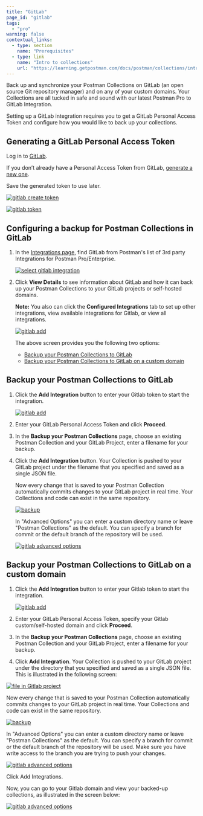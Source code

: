 ```yaml
---
title: "GitLab"
page_id: "gitlab"
tags: 
  - "pro"
warning: false
contextual_links:
  - type: section
    name: "Prerequisites"
  - type: link
    name: "Intro to collections"
    url: "https://learning.getpostman.com/docs/postman/collections/intro-to-collections"
---
```


Back up and synchronize your Postman Collections on GitLab (an open source Git repository manager) and on any of your custom domains. Your Collections are all tucked in safe and sound with our latest Postman Pro to GitLab Integration.

Setting up a GitLab integration requires you to get a GitLab Personal Access Token and configure how you would like to back up your collections.

## Generating a GitLab Personal Access Token

Log in to [GitLab](https://gitlab.com/).

If you don’t already have a Personal Access Token from GitLab, [generate a new one](https://gitlab.com/profile/personal_access_tokens).  

Save the generated token to use later.

[![gitlab create token](https://assets.postman.com/postman-docs/gitlab_create.png)](https://assets.postman.com/postman-docs/gitlab_create.png)

[![gitlab token](https://assets.postman.com/postman-docs/gitlab_token2.png)](https://assets.postman.com/postman-docs/gitlab_token2.png)

## Configuring a backup for Postman Collections in GitLab

1. In the [Integrations page](https://go.postman.co/workspaces), find GitLab from Postman's list of 3rd party Integrations for Postman Pro/Enterprise.

    [![select gitlab integration](https://assets.postman.com/postman-docs/integrations-gitlab1.png)](https://assets.postman.com/postman-docs/integrations-gitlab1.png)

1. Click **View Details** to see information about GitLab and how it can back up your Postman Collections to your GitLab projects or self-hosted domains.

    **Note:** You also can click the **Configured Integrations** tab to set up other integrations, view available integrations for Gitlab, or view all integrations.

    [![gitlab add](https://assets.postman.com/postman-docs/Gitlab_Main_Backup_Page.png)](https://assets.postman.com/postman-docs/Gitlab_Main_Backup_Page.png)

    The above screen provides you the following two options:

    * [Backup your Postman Collections to GitLab](#backup-your-postman-collections-to-GitLab)
    * [Backup your Postman Collections to GitLab on a custom domain](#backup-your-postman-collections-to-gitlab-on-a-custom-domain)

## Backup your Postman Collections to GitLab

1. Click the **Add Integration** button to enter your Gitlab token to start the integration.

    [![gitlab add](https://assets.postman.com/postman-docs/GitLab_Add1.png)](https://assets.postman.com/postman-docs/GitLab_Add1.png)

1. Enter your GitLab Personal Access Token and click **Proceed**.

1. In the **Backup your Postman Collections** page, choose an existing Postman Collection and your GitLab Project,  enter a filename for your backup.

1. Click the **Add Integration** button.
Your Collection is pushed to your GitLab project under the filename that you specified and saved as a single JSON file.

    Now every change that is saved to your Postman Collection automatically commits changes to your GitLab project in real time. Your Collections and code can exist in the same repository.

   [![backup](https://assets.postman.com/postman-docs/WS-integrations-gitlab-backupPostToken2.png)](https://assets.postman.com/postman-docs/WS-integrations-gitlab-backupPostToken2.png)

    In "Advanced Options" you can enter a custom directory name or leave "Postman Collections" as the default. You can specify a branch for commit or the default branch of the repository will be used.

   [![gitlab advanced options](https://assets.postman.com/postman-docs/integrations-gitlab-advOptions1.png)](https://assets.postman.com/postman-docs/integrations-gitlab-advOptions1.png)

## Backup your Postman Collections to GitLab on a custom domain

1. Click the **Add Integration** button to enter your Gitlab token to start the integration.

   [![gitlab add](https://assets.postman.com/postman-docs/GitLab_Custom_Add1.png)](https://assets.postman.com/postman-docs/GitLab_Custom_Add1.png)

1. Enter your GitLab Personal Access Token, specify your Gitlab custom/self-hosted domain and click **Proceed**.

1. In the **Backup your Postman Collections** page, choose an existing Postman Collection and your GitLab Project, enter a filename for your backup.

1. Click **Add Integration**.
Your Collection is pushed to your GitLab project under the directory that you specified and saved as a single JSON file. This is illustrated in the following screen:

[![file in Gitlab project](https://assets.postman.com/postman-docs/Gitlab_CustomDomain_Collection1.png)](https://assets.postman.com/postman-docs/Gitlab_CustomDomain_Collection1.png)

Now every change that is saved to your Postman Collection automatically commits changes to your GitLab project in real time. Your Collections and code can exist in the same repository.

[![backup](https://assets.postman.com/postman-docs/WS-integrations-gitlab-backupPostToken2.png)](https://assets.postman.com/postman-docs/WS-integrations-gitlab-backupPostToken2.png)

In "Advanced Options" you can enter a custom directory name or leave "Postman Collections" as the default. You can specify a branch for commit or the default branch of the repository will be used. Make sure you have write access to the branch you are trying to push your changes.

[![gitlab advanced options](https://assets.postman.com/postman-docs/integrations-gitlab-advOptions1.png)](https://assets.postman.com/postman-docs/integrations-gitlab-advOptions1.png)

Click Add Integrations.

Now, you can go to your Gitlab domain and view your backed-up collections, as illustrated in the screen below:

[![gitlab advanced options](https://assets.postman.com/postman-docs/Gitlab_repo1.png)](https://assets.postman.com/postman-docs/Gitlab_repo1.png)
